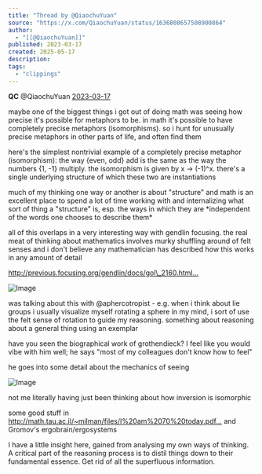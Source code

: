 ```yaml
---
title: "Thread by @QiaochuYuan"
source: "https://x.com/QiaochuYuan/status/1636808657508900864"
author:
  - "[[@QiaochuYuan]]"
published: 2023-03-17
created: 2025-05-17
description:
tags:
  - "clippings"
---
```

**QC** @QiaochuYuan [2023-03-17](https://x.com/QiaochuYuan/status/1636804392530898944)

maybe one of the biggest things i got out of doing math was seeing how precise it's possible for metaphors to be. in math it's possible to have completely precise metaphors (isomorphisms). so i hunt for unusually precise metaphors in other parts of life, and often find them

here's the simplest nontrivial example of a completely precise metaphor (isomorphism): the way {even, odd} add is the same as the way the numbers {1, -1} multiply. the isomorphism is given by x -> (-1)^x. there's a single underlying structure of which these two are instantiations

much of my thinking one way or another is about "structure" and math is an excellent place to spend a lot of time working with and internalizing what sort of thing a "structure" is, esp. the ways in which they are \*independent of the words one chooses to describe them\*

all of this overlaps in a very interesting way with gendlin focusing. the real meat of thinking about mathematics involves murky shuffling around of felt senses and i don't believe any mathematician has described how this works in any amount of detail

http://previous.focusing.org/gendlin/docs/gol\_2160.html…

![Image](https://pbs.twimg.com/media/FrccyEtakAA98Zq?format=png&name=large)

was talking about this with @aphercotropist - e.g. when i think about lie groups i usually visualize myself rotating a sphere in my mind, i sort of use the felt sense of rotation to guide my reasoning. something about reasoning about a general thing using an exemplar

have you seen the biographical work of grothendieck? I feel like you would vibe with him well; he says "most of my colleagues don't know how to feel"

he goes into some detail about the mechanics of seeing

![Image](https://pbs.twimg.com/media/Fre07ubWAAEbJjc?format=png&name=large)

not me literally having just been thinking about how inversion is isomorphic

some good stuff in http://math.tau.ac.il/~milman/files/I%20am%2070%20today.pdf… and Gromov's ergobrain/ergosystems

I have a little insight here, gained from analysing my own ways of thinking. A critical part of the reasoning process is to distil things down to their fundamental essence. Get rid of all the superfluous information.
